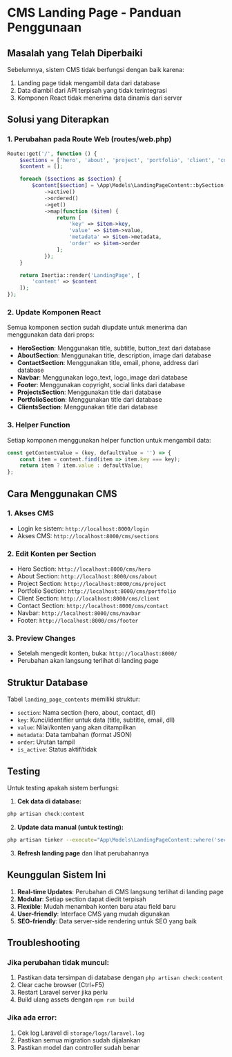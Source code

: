 # CMS Landing Page - Panduan Penggunaan

## Masalah yang Telah Diperbaiki

Sebelumnya, sistem CMS tidak berfungsi dengan baik karena:
1. Landing page tidak mengambil data dari database
2. Data diambil dari API terpisah yang tidak terintegrasi
3. Komponen React tidak menerima data dinamis dari server

## Solusi yang Diterapkan

### 1. Perubahan pada Route Web (routes/web.php)
```php
Route::get('/', function () {
    $sections = ['hero', 'about', 'project', 'portfolio', 'client', 'contact', 'navbar', 'footer'];
    $content = [];

    foreach ($sections as $section) {
        $content[$section] = \App\Models\LandingPageContent::bySection($section)
            ->active()
            ->ordered()
            ->get()
            ->map(function ($item) {
                return [
                    'key' => $item->key,
                    'value' => $item->value,
                    'metadata' => $item->metadata,
                    'order' => $item->order
                ];
            });
    }

    return Inertia::render('LandingPage', [
        'content' => $content
    ]);
});
```

### 2. Update Komponen React
Semua komponen section sudah diupdate untuk menerima dan menggunakan data dari props:

- **HeroSection**: Menggunakan title, subtitle, button_text dari database
- **AboutSection**: Menggunakan title, description, image dari database  
- **ContactSection**: Menggunakan title, email, phone, address dari database
- **Navbar**: Menggunakan logo_text, logo_image dari database
- **Footer**: Menggunakan copyright, social links dari database
- **ProjectsSection**: Menggunakan title dari database
- **PortfolioSection**: Menggunakan title dari database
- **ClientsSection**: Menggunakan title dari database

### 3. Helper Function
Setiap komponen menggunakan helper function untuk mengambil data:
```javascript
const getContentValue = (key, defaultValue = '') => {
    const item = content.find(item => item.key === key);
    return item ? item.value : defaultValue;
};
```

## Cara Menggunakan CMS

### 1. Akses CMS
- Login ke sistem: `http://localhost:8000/login`
- Akses CMS: `http://localhost:8000/cms/sections`

### 2. Edit Konten per Section
- Hero Section: `http://localhost:8000/cms/hero`
- About Section: `http://localhost:8000/cms/about`
- Project Section: `http://localhost:8000/cms/project` 
- Portfolio Section: `http://localhost:8000/cms/portfolio`
- Client Section: `http://localhost:8000/cms/client`
- Contact Section: `http://localhost:8000/cms/contact`
- Navbar: `http://localhost:8000/cms/navbar`
- Footer: `http://localhost:8000/cms/footer`

### 3. Preview Changes
- Setelah mengedit konten, buka: `http://localhost:8000/`
- Perubahan akan langsung terlihat di landing page

## Struktur Database

Tabel `landing_page_contents` memiliki struktur:
- `section`: Nama section (hero, about, contact, dll)
- `key`: Kunci/identifier untuk data (title, subtitle, email, dll)
- `value`: Nilai/konten yang akan ditampilkan
- `metadata`: Data tambahan (format JSON)
- `order`: Urutan tampil
- `is_active`: Status aktif/tidak

## Testing

Untuk testing apakah sistem berfungsi:

1. **Cek data di database:**
```bash
php artisan check:content
```

2. **Update data manual (untuk testing):**
```bash
php artisan tinker --execute="App\Models\LandingPageContent::where('section', 'hero')->where('key', 'title')->update(['value' => 'JUDUL BARU']); echo 'Updated!';"
```

3. **Refresh landing page** dan lihat perubahannya

## Keunggulan Sistem Ini

1. **Real-time Updates**: Perubahan di CMS langsung terlihat di landing page
2. **Modular**: Setiap section dapat diedit terpisah
3. **Flexible**: Mudah menambah konten baru atau field baru
4. **User-friendly**: Interface CMS yang mudah digunakan
5. **SEO-friendly**: Data server-side rendering untuk SEO yang baik

## Troubleshooting

### Jika perubahan tidak muncul:
1. Pastikan data tersimpan di database dengan `php artisan check:content`
2. Clear cache browser (Ctrl+F5)
3. Restart Laravel server jika perlu
4. Build ulang assets dengan `npm run build`

### Jika ada error:
1. Cek log Laravel di `storage/logs/laravel.log`
2. Pastikan semua migration sudah dijalankan
3. Pastikan model dan controller sudah benar
